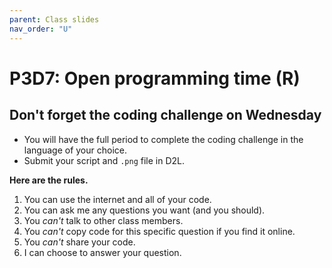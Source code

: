 ```yaml
---
parent: Class slides
nav_order: "U"
---
```


# P3D7: Open programming time (R)

## Don't forget the coding challenge on Wednesday

- You will have the full period to complete the coding challenge in the language of your choice.
- Submit your script and `.png` file in D2L.

__Here are the rules.__

1. You can use the internet and all of your code.
2. You can ask me any questions you want (and you should).
3. You _can't_ talk to other class members.
4. You _can't_ copy code for this specific question if you find it online.
5. You _can't_ share your code.
6. I can choose to answer your question.

